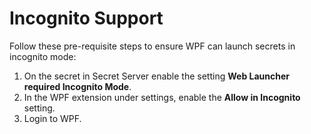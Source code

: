[title]: # (Icognitor Support)
[tags]: # (WPF)
[priority]: # (11)
# Incognito Support

Follow these pre-requisite steps to ensure WPF can launch secrets in incognito mode:

1. On the secret in Secret Server enable the setting __Web Launcher required Incognito Mode__.
1. In the WPF extension under settings, enable the __Allow in Incognito__ setting.
1. Login to WPF.

